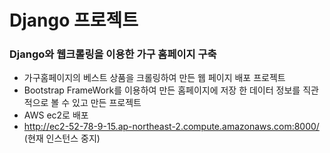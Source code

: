 # Django 프로젝트

### Django와 웹크롤링을 이용한 가구 홈페이지 구축
- 가구홈페이지의 베스트 상품을 크롤링하여 만든 웹 페이지 배포 프로젝트
- Bootstrap FrameWork를 이용하여 만든 홈페이지에 저장 한 데이터 정보를 직관적으로 볼 수 있고 만든 프로젝트
- AWS ec2로 배포
- http://ec2-52-78-9-15.ap-northeast-2.compute.amazonaws.com:8000/ (현재 인스턴스 중지)
